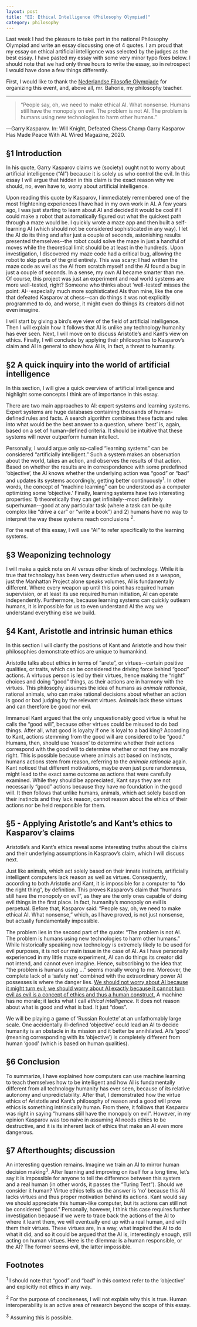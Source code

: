 ```yaml
---
layout: post
title: "EI: Ethical Intelligence (Philosophy Olympiad)"
category: philosophy
---
```


Last week I had the pleasure to take part in the national Philosophy Olympiad and write an essay discussing one of 4 quotes. I am proud that my essay on ethical artificial intelligence was selected by the judges as the best essay. I have pasted my essay with some very minor typo fixes below. I should note that we had only three hours to write the essay, so in retrospect I would have done a few things differently.

First, I would like to thank the [Nederlandse Filosofie Olympiade](https://filosofieolympiade.nl) for organizing this event, and, above all, mr. Bahorie, my philosophy teacher.

---

> “People say, oh, we need to make ethical AI. What nonsense. Humans still have the monopoly on evil. The problem is not AI. The problem is humans using new technologies to harm other humans.”

―Garry Kasparov. In: Will Knight, Defeated Chess Champ Garry Kasparov Has Made Peace With AI. Wired Magazine, 2020.

## §1 Introduction

In his quote, Garry Kasparov claims we (society) ought not to worry about artificial intelligence (“AI”) because it is solely us who control the evil. In this essay I will argue that hidden in this claim is the exact reason why we should, no, even have to, worry about artificial intelligence.

Upon reading this quote by Kasparov, I immediately remembered one of the most frightening experiences I have had in my own work in AI. A few years ago, I was just starting to learn about AI and decided it would be cool if I could make a robot that automatically figured out what the quickest path through a maze would be. I quickly wrote a maze app and then built a self-learning AI (which should not be considered sophisticated in any way). I let the AI do its thing and after just a couple of seconds, astonishing results presented themselves--the robot could solve the maze in just a handful of moves while the theoretical limit should be at least in the hundreds. Upon investigation, I discovered my maze code had a critical bug, allowing the robot to skip parts of the grid entirely. This was scary: I had written the maze code as well as the AI from scratch myself and the AI found a bug in just a couple of seconds. In a sense, my own AI became smarter than me. Of course, this project was just an experiment and real world systems are more well-tested, right? Someone who thinks about ‘well-tested’ misses the point: AI--especially much more sophisticated AIs than mine, like the one that defeated Kasparov at chess--can do things it was not explicitly programmed to do, and worse, it might even do things its creators did not even imagine.

I will start by giving a bird’s eye view of the field of artificial intelligence. Then I will explain how it follows that AI is unlike any technology humanity has ever seen. Next, I will move on to discuss Aristotle’s and Kant’s view on ethics. Finally, I will conclude by applying their philosophies to Kasparov’s claim and AI in general to show how AI is, in fact, a threat to humanity.

## §2 A quick inquiry into the world of artificial intelligence

In this section, I will give a quick overview of artificial intelligence and highlight some concepts I think are of importance in this essay.

There are two main approaches to AI: expert systems and learning systems. Expert systems are huge databases containing thousands of human-defined rules and facts. A search algorithm combines these facts and rules into what would be the best answer to a question, where ‘best’ is, again, based on a set of human-defined criteria. It should be intuitive that these systems will never outperform human intellect.

Personally, I would argue only so-called “learning systems” can be considered “artificially intelligent.” Such a system makes an observation about the world, takes an action, and observes the results of that action. Based on whether the results are in correspondence with some predefined ‘objective’, the AI knows whether the underlying action was “good” or “bad” and updates its systems accordingly, getting better continuously<sup>1</sup>. In other words, the concept of “machine learning” can be understood as a computer optimizing some ‘objective.’ Finally, learning systems have two interesting properties: 1) theoretically they can get infinitely--most definitely superhuman--good at any particular task (where a task can be quite complex like “drive a car” or “write a book”) and 2) humans have no way to interpret the way these systems reach conclusions <sup>2</sup>.

For the rest of this essay, I will use “AI” to refer specifically to the learning systems.

## §3 Weaponizing technology

I will make a quick note on AI versus other kinds of technology. While it is true that technology has been very destructive when used as a weapon, just the Manhattan Project alone speaks volumes, AI is fundamentally different. Where every weapon up until this point has required human supervision, or at least its use required human initiation, AI can operate independently. Furthermore, because learning systems can quickly outlearn humans, it is impossible for us to even understand AI the way we understand everything else we build.

## §4 Kant, Aristotle and intrinsic human ethics

In this section I will clarify the positions of Kant and Aristotle and how their philosophies demonstrate ethics are unique to humankind.

Aristotle talks about ethics in terms of “arete”, or virtues--certain positive qualities, or traits, which can be considered the driving force behind “good” actions. A virtuous person is led by their virtues, hence making the “right” choices and doing “good” things, as their actions are in harmony with the virtues. This philosophy assumes the idea of humans as _animale rationale_, rational animals, who can make rational decisions about whether an action is good or bad judging by the relevant virtues. Animals lack these virtues and can therefore be good nor evil.

Immanuel Kant argued that the only unquestionably good virtue is what he calls the “good will”, because other virtues could be misused to do bad things. After all, what good is loyalty if one is loyal to a bad king? According to Kant, actions stemming from the good will are considered to be “good.” Humans, then, should use ‘reason’ to determine whether their actions correspond with the good will to determine whether or not they are morally right. This is possible because where animals act based on instincts, humans actions stem from reason, referring to the _animale rationale_ again. Kant noticed that different motivations, maybe even just pure randomness, might lead to the exact same outcome as actions that were carefully examined. While they should be appreciated, Kant says they are not necessarily “good” actions because they have no foundation in the good will. It then follows that unlike humans, animals, which act solely based on their instincts and they lack reason, cannot reason about the ethics of their actions nor be held responsible for them.

## §5 - Applying Aristotle’s and Kant’s ethics to Kasparov’s claims

Aristotle’s and Kant’s ethics reveal some interesting truths about the claims and their underlying assumptions in Kaspraov’s claim, which I will discuss next.

Just like animals, which act solely based on their innate instincts, artificially intelligent computers lack reason as well as virtues. Consequently, according to both Aristotle and Kant, it is impossible for a computer to “do the right thing”, by definition. This proves Kasparov’s claim that “humans still have the monopoly on evil”, as they are the only ones capable of doing evil things in the first place. In fact, humanity’s monopoly on evil is perpetual. Before that, Kasparov said: “People say, oh, we need to make ethical AI. What nonsense,” which, as I have proved, is not just nonsense, but actually fundamentally impossible.

The problem lies in the second part of the quote: “The problem is not AI. The problem is humans using new technologies to harm other humans.” While historically speaking new technology is extremely likely to be used for evil purposes, it is not our main issue in the case of AI. As I have personally experienced in my little maze experiment, AI can do things its creator did not intend, and cannot even imagine. Hence, subscribing to the idea that “the problem is humans using ...” seems morally wrong to me. Moreover, the complete lack of a ‘safety net’ combined with the extraordinary power AI possesses is where the danger lies. <ins>We should not worry about AI because it might turn evil; we should worry about AI exactly because it cannot turn evil as evil is a concept of ethics and thus a human construct.</ins> A machine has no morale; it lacks what I call _ethical intelligence_. It does not reason about what is good and what is bad. It just “does”.

We will be playing a game of ‘Russian Roulette’ at an unfathomably large scale. One accidentally ill-defined ‘objective’ could lead an AI to decide humanity is an obstacle in its mission and it better be annihilated. AI’s ‘good’ (meaning corresponding with its ‘objective’) is completely different from human ‘good’ (which is based on human qualities).

## §6 Conclusion

To summarize, I have explained how computers can use machine learning to teach themselves how to be intelligent and how AI is fundamentally different from all technology humanity has ever seen, because of its relative autonomy and unpredictability. After that, I demonstrated how the virtue ethics of Aristotle and Kant’s philosophy of reason and a good will prove ethics is something intrinsically human. From there, it follows that Kasparov was right in saying “humans still have the monopoly on evil”. However, in my opinion Kasparov was too naive in assuming AI needs ethics to be destructive, and it is its inherent lack of ethics that make an AI even more dangerous.

## §7 Afterthoughts; discussion

An interesting question remains. Imagine we train an AI to mirror human decision making<sup>3</sup>. After learning and improving on itself for a long time, let’s say it is impossible for anyone to tell the difference between this system and a real human (in other words, it passes the “Turing Test”). Should we consider it human? Virtue ethics tells us the answer is ‘no’ because this AI lacks virtues and thus proper motivation behind its actions. Kant would say we should appreciate this human-like computer, but its actions can still not be considered “good.” Personally, however, I think this case requires further investigation because if we were to trace back the actions of the AI to where it learnt them, we will eventually end up with a real human, and with them their virtues. These virtues are, in a way, what inspired the AI to do what it did, and so it could be argued that the AI is, interestingly enough, still acting on human virtues. Here is the dilemma: is a human responsible, or the AI? The former seems evil, the latter impossible.

## Footnotes

<sup>1</sup> I should note that “good” and “bad” in this context refer to the ‘objective’ and explicitly not ethics in any way.

<sup>2</sup> For the purpose of conciseness, I will not explain why this is true. Human interoperability is an active area of research beyond the scope of this essay.

<sup>3</sup> Assuming this is possible.
